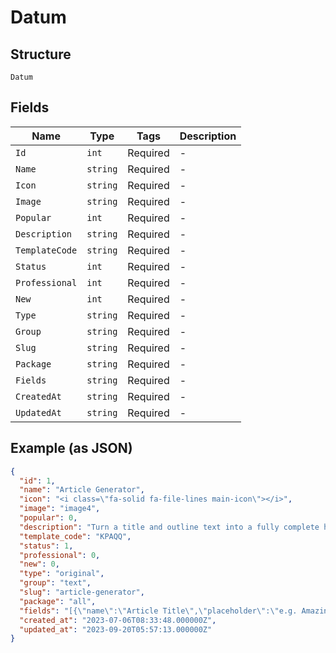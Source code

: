 
# Datum

## Structure

`Datum`

## Fields

| Name | Type | Tags | Description |
|  --- | --- | --- | --- |
| `Id` | `int` | Required | - |
| `Name` | `string` | Required | - |
| `Icon` | `string` | Required | - |
| `Image` | `string` | Required | - |
| `Popular` | `int` | Required | - |
| `Description` | `string` | Required | - |
| `TemplateCode` | `string` | Required | - |
| `Status` | `int` | Required | - |
| `Professional` | `int` | Required | - |
| `New` | `int` | Required | - |
| `Type` | `string` | Required | - |
| `Group` | `string` | Required | - |
| `Slug` | `string` | Required | - |
| `Package` | `string` | Required | - |
| `Fields` | `string` | Required | - |
| `CreatedAt` | `string` | Required | - |
| `UpdatedAt` | `string` | Required | - |

## Example (as JSON)

```json
{
  "id": 1,
  "name": "Article Generator",
  "icon": "<i class=\"fa-solid fa-file-lines main-icon\"></i>",
  "image": "image4",
  "popular": 0,
  "description": "Turn a title and outline text into a fully complete high quality article within seconds",
  "template_code": "KPAQQ",
  "status": 1,
  "professional": 0,
  "new": 0,
  "type": "original",
  "group": "text",
  "slug": "article-generator",
  "package": "all",
  "fields": "[{\"name\":\"Article Title\",\"placeholder\":\"e.g. Amazing cuisine culture of Mexico\", \"required\":1, \"input\":\"input\",\"code\":\"title\", \"length\":200}, {\"name\":\"Focus Keywords\",\"placeholder\":\"e.g. taco, sangria, paella\", \"required\":0, \"input\":\"textarea\",\"code\":\"keywords\", \"length\":600}]",
  "created_at": "2023-07-06T08:33:48.000000Z",
  "updated_at": "2023-09-20T05:57:13.000000Z"
}
```

